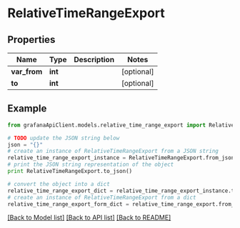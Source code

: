 # RelativeTimeRangeExport


## Properties
Name | Type | Description | Notes
------------ | ------------- | ------------- | -------------
**var_from** | **int** |  | [optional] 
**to** | **int** |  | [optional] 

## Example

```python
from grafanaApiClient.models.relative_time_range_export import RelativeTimeRangeExport

# TODO update the JSON string below
json = "{}"
# create an instance of RelativeTimeRangeExport from a JSON string
relative_time_range_export_instance = RelativeTimeRangeExport.from_json(json)
# print the JSON string representation of the object
print RelativeTimeRangeExport.to_json()

# convert the object into a dict
relative_time_range_export_dict = relative_time_range_export_instance.to_dict()
# create an instance of RelativeTimeRangeExport from a dict
relative_time_range_export_form_dict = relative_time_range_export.from_dict(relative_time_range_export_dict)
```
[[Back to Model list]](../README.md#documentation-for-models) [[Back to API list]](../README.md#documentation-for-api-endpoints) [[Back to README]](../README.md)


